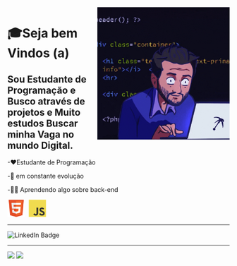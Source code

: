 <img src="gif-para-perfil.gif" width="300px" align = "right"> 

# 🎓Seja bem Vindos (a)
Sou Estudante de Programação e Busco através de projetos e Muito estudos Buscar minha Vaga no mundo Digital.
---

-❤Estudante de Programação

-💙 em constante evolução 

-👩‍💻 Aprendendo algo sobre back-end



<div>
  <img src="https://github.com/devicons/devicon/blob/master/icons/html5/html5-original.svg" title="HTML5" alt="HTML" width="40" height="40"/>&nbsp;
  <img src="https://github.com/devicons/devicon/blob/master/icons/javascript/javascript-original.svg" title="JavaScript" alt="JavaScript" width="40" height="40"/>&nbsp;
 
</div>

---


 <div id="badges">
   
  <a link = "https://www.linkedin.com/in/fernando-santana-743a31267/">
    <img src="https://img.shields.io/badge/LinkedIn-blue?style=for-the-badge&logo=linkedin&logoColor=white" alt="LinkedIn Badge"/>
  </a>
   
</div>

---
<div align = "left">
<img height = "200em" src="https://github-readme-stats.vercel.app/api/top-langs/?username=risoflorais&show_icons=true&theme=bear&count_private=true"/>
<img height = "200em" src="https://github-readme-stats.vercel.app/api?username=risoflorais&show_icons=true&show_icons=true&theme=bear&count_private=true" />
</div>



